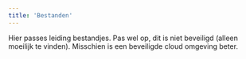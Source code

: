 ```yaml
---
title: 'Bestanden'
---
```

Hier passes leiding bestandjes. Pas wel op, dit is niet beveiligd (alleen moeilijk te vinden). Misschien is een beveiligde cloud omgeving beter.

